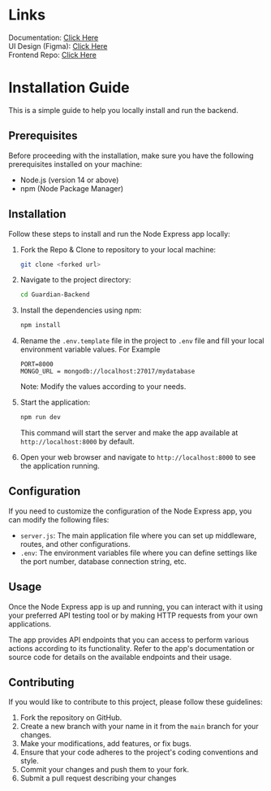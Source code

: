 # Links
Documentation: [Click Here](https://docs.google.com/document/d/1IeUWFhX0e-oZCGypDacakYkmwekxb9y4fgrSnrF2i9Q/edit?usp=sharing)<br/>
UI Design (Figma): [Click Here](https://www.figma.com/file/k5eDd6Edq2NL3xGf4do5Ki/Guardian?type=design&node-id=0%3A1&t=Js4hdwCZioEZo3dU-1)<br/>
Frontend Repo: [Click Here](https://github.com/ishtails/Guardian-Frontend)<br/>

# Installation Guide

This is a simple guide to help you locally install and run the backend.

## Prerequisites

Before proceeding with the installation, make sure you have the following prerequisites installed on your machine:

- Node.js (version 14 or above)
- npm (Node Package Manager)

## Installation

Follow these steps to install and run the Node Express app locally:

1. Fork the Repo & Clone to repository to your local machine:

   ```bash
   git clone <forked url>
   ```

2. Navigate to the project directory:

   ```bash
   cd Guardian-Backend
   ```

3. Install the dependencies using npm:

   ```bash
   npm install
   ```

4. Rename the `.env.template` file in the project to `.env` file and fill your local environment variable values. For Example

   ```
   PORT=8000
   MONGO_URL = mongodb://localhost:27017/mydatabase
   ```

   Note: Modify the values according to your needs.

5. Start the application:

   ```bash
   npm run dev
   ```

   This command will start the server and make the app available at `http://localhost:8000` by default.

6. Open your web browser and navigate to `http://localhost:8000` to see the application running.

## Configuration

If you need to customize the configuration of the Node Express app, you can modify the following files:

- `server.js`: The main application file where you can set up middleware, routes, and other configurations.
- `.env`: The environment variables file where you can define settings like the port number, database connection string, etc.

## Usage

Once the Node Express app is up and running, you can interact with it using your preferred API testing tool or by making HTTP requests from your own applications.

The app provides API endpoints that you can access to perform various actions according to its functionality. Refer to the app's documentation or source code for details on the available endpoints and their usage.

## Contributing

If you would like to contribute to this project, please follow these guidelines:

1. Fork the repository on GitHub.
2. Create a new branch with your name in it from the `main` branch for your changes.
3. Make your modifications, add features, or fix bugs.
4. Ensure that your code adheres to the project's coding conventions and style.
5. Commit your changes and push them to your fork.
6. Submit a pull request describing your changes
